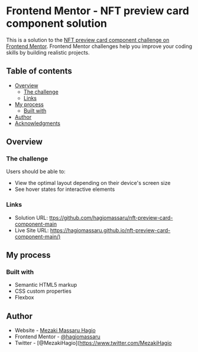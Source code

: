 # Frontend Mentor - NFT preview card component solution

This is a solution to the [NFT preview card component challenge on Frontend Mentor](https://www.frontendmentor.io/challenges/nft-preview-card-component-SbdUL_w0U). Frontend Mentor challenges help you improve your coding skills by building realistic projects. 

## Table of contents

- [Overview](#overview)
  - [The challenge](#the-challenge)
  - [Links](#links)
- [My process](#my-process)
  - [Built with](#built-with)
- [Author](#author)
- [Acknowledgments](#acknowledgments)


## Overview

### The challenge

Users should be able to:

- View the optimal layout depending on their device's screen size
- See hover states for interactive elements

### Links

- Solution URL: [ttps://github.com/hagiomassaru/nft-preview-card-component-main](https://github.com/hagiomassaru/nft-preview-card-component-main)
- Live Site URL: [https://hagiomassaru.github.io/nft-preview-card-component-main/)](https://hagiomassaru.github.io/nft-preview-card-component-main/)

## My process

### Built with

- Semantic HTML5 markup
- CSS custom properties
- Flexbox


## Author

- Website - [Mezaki Massaru Hagio](https://github.com/hagiomassaru)
- Frontend Mentor - [@hagiomassaru](https://www.frontendmentor.io/profile/hagiomassaru)
- Twitter - [@MezakiHagio](https://www.twitter.com/MezakiHagio
